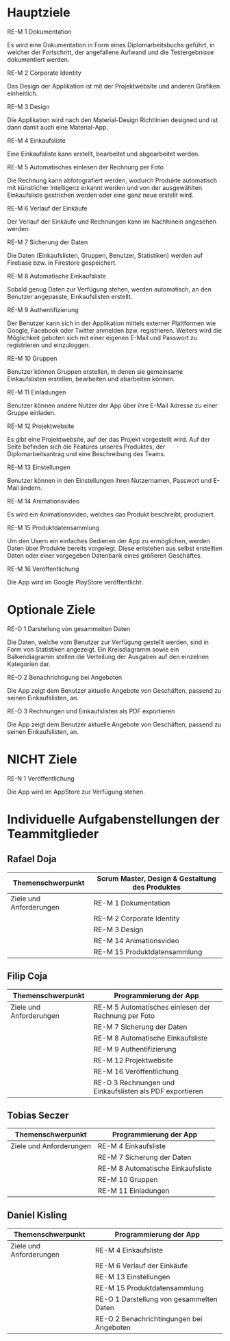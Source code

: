 # Hauptziele

RE-M 1	Dokumentation

Es wird eine Dokumentation in Form eines Diplomarbeitsbuchs geführt, in welcher der Fortschritt, der angefallene Aufwand und die Testergebnisse dokumentiert werden.

RE-M 2	Corporate Identity

Das Design der Applikation ist mit der Projektwebsite und anderen Grafiken einheitlich. 

RE-M 3	Design

Die Applikation wird nach den Material-Design Richtlinien designed und ist dann damit auch eine Material-App.

RE-M 4	Einkaufsliste

Eine Einkaufsliste kann erstellt, bearbeitet und abgearbeitet werden. 

RE-M 5	Automatisches einlesen der Rechnung per Foto

Die Rechnung kann abfotografiert werden, wodurch Produkte automatisch mit künstlicher Intelligenz erkannt werden und von der ausgewählten Einkaufsliste gestrichen werden oder eine ganz neue erstellt wird.

RE-M 6	Verlauf der Einkäufe

Der Verlauf der Einkäufe und Rechnungen kann im Nachhinein angesehen werden. 

RE-M 7	Sicherung der Daten

Die Daten (Einkaufslisten, Gruppen, Benutzer, Statistiken) werden auf Firebase bzw. in Firestore gespeichert.

RE-M 8	Automatische Einkaufsliste

Sobald genug Daten zur Verfügung stehen, werden automatisch, an den Benutzer angepasste, Einkaufslisten erstellt.

RE-M 9	Authentifizierung

Der Benutzer kann sich in der Applikation mittels externer Plattformen wie Google, Facebook oder Twitter anmelden bzw. registrieren. Weiters wird die Möglichkeit geboten sich mit einer eigenen E-Mail und Passwort zu registrieren und einzuloggen.
 

RE-M 10	Gruppen

Benutzer können Gruppen erstellen, in denen sie gemeinsame Einkaufslisten erstellen, bearbeiten und abarbeiten können.

RE-M 11	Einladungen

Benutzer können andere Nutzer der App über ihre E-Mail Adresse zu einer Gruppe einladen.

RE-M 12	Projektwebsite

Es gibt eine Projektwebsite, auf der das Projekt vorgestellt wird. Auf der Seite befinden sich die Features unseres Produktes, der Diplomarbeitsantrag und eine Beschreibung des Teams.

RE-M 13	Einstellungen

Benutzer können in den Einstellungen ihren Nutzernamen, Passwort und E-Mail ändern.

RE-M 14	Animationsvideo

Es wird ein Animationsvideo, welches das Produkt beschreibt, produziert.
 
RE-M 15	Produktdatensammlung

Um den Usern ein einfaches Bedienen der App zu ermöglichen, werden Daten über
Produkte bereits vorgelegt. Diese entstehen aus selbst erstellten Daten oder einer vorgegeben Datenbank eines größeren Geschäftes.

RE-M 16	Veröffentlichung

Die App wird im Google PlayStore veröffentlicht.

# Optionale Ziele

RE-O 1	Darstellung von gesammelten Daten

Die Daten, welche vom Benutzer zur Verfügung gestellt werden, sind in Form von Statistiken angezeigt. Ein Kreisdiagramm sowie ein Balkendiagramm stellen die Verteilung der Ausgaben auf den einzelnen Kategorien dar.

RE-O 2	Benachrichtigung bei Angeboten
 
Die App zeigt dem Benutzer aktuelle Angebote von Geschäften, passend zu seinen Einkaufslisten, an.

RE-O 3	Rechnungen und Einkaufslisten als PDF exportieren

Die App zeigt dem Benutzer aktuelle Angebote von Geschäften, passend zu seinen Einkaufslisten, an.

# NICHT Ziele

RE-N 1	Veröffentlichung

Die App wird im AppStore zur Verfügung stehen.

# Individuelle Aufgabenstellungen der Teammitglieder 

## Rafael Doja

| Themenschwerpunkt       | Scrum Master, Design & Gestaltung des Produktes |
| ----------------------- | ----------------------------------------------- |
| Ziele und Anforderungen | RE-M 1 Dokumentation                            |
|                         | RE-M 2 Corporate Identity                       |
|                         | RE-M 3 Design                                   |
|                         | RE-M 14 Animationsvideo                         |
|                         | RE-M 15 Produktdatensammlung                    |

## Filip Coja

| Themenschwerpunkt       | Programmierung der App                                   |
| ----------------------- | -------------------------------------------------------- |
| Ziele und Anforderungen | RE-M 5 Automatisches einlesen der Rechnung per Foto      |
|                         | RE-M 7 Sicherung der Daten                               |
|                         | RE-M 8 Automatische Einkaufsliste                        |
|                         | RE-M 9 Authentifizierung                                 |
|                         | RE-M 12 Projektwebsite                                   |
|                         | RE-M 16 Veröffentlichung                                 |
|                         | RE-O 3 Rechnungen und Einkaufslisten als PDF exportieren |

## Tobias Seczer

| Themenschwerpunkt       | Programmierung der App            |
| ----------------------- | --------------------------------- |
| Ziele und Anforderungen | RE-M 4 Einkaufsliste              |
|                         | RE-M 7 Sicherung der Daten        |
|                         | RE-M 8 Automatische Einkaufsliste |
|                         | RE-M 10 Gruppen                   |
|                         | RE-M 11 Einladungen               |


## Daniel Kisling

| Themenschwerpunkt       | Programmierung der App                   |
| ----------------------- | ---------------------------------------- |
| Ziele und Anforderungen | RE-M 4 Einkaufsliste                     |
|                         | RE-M 6 Verlauf der Einkäufe              |
|                         | RE-M 13 Einstellungen                    |
|                         | RE-M 15 Produktdatensammlung             |
|                         | RE-O 1 Darstellung von gesammelten Daten |
|                         | RE-O 2 Benachrichtingungen bei Angeboten |




